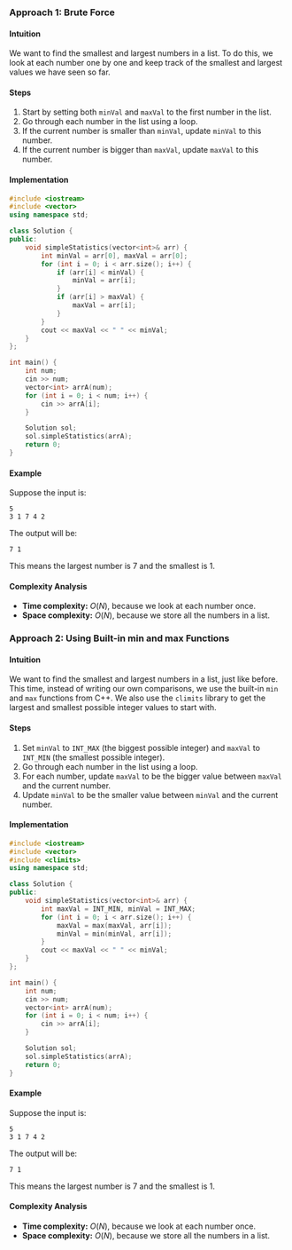 ### Approach 1: Brute Force

#### Intuition

We want to find the smallest and largest numbers in a list. To do this, we look
at each number one by one and keep track of the smallest and largest values we
have seen so far.

#### Steps

1. Start by setting both `minVal` and `maxVal` to the first number in the list.
2. Go through each number in the list using a loop.
3. If the current number is smaller than `minVal`, update `minVal` to this
   number.
4. If the current number is bigger than `maxVal`, update `maxVal` to this
   number.

#### Implementation

```cpp
#include <iostream>
#include <vector>
using namespace std;

class Solution {
public:
    void simpleStatistics(vector<int>& arr) {
        int minVal = arr[0], maxVal = arr[0];
        for (int i = 0; i < arr.size(); i++) {
            if (arr[i] < minVal) {
                minVal = arr[i];
            }
            if (arr[i] > maxVal) {
                maxVal = arr[i];
            }
        }
        cout << maxVal << " " << minVal;
    }
};

int main() {
    int num;
    cin >> num;
    vector<int> arrA(num);
    for (int i = 0; i < num; i++) {
        cin >> arrA[i];
    }

    Solution sol;
    sol.simpleStatistics(arrA);
    return 0;
}
```

#### Example

Suppose the input is:

```
5
3 1 7 4 2
```

The output will be:

```
7 1
```

This means the largest number is 7 and the smallest is 1.

#### Complexity Analysis

- **Time complexity:** $O(N)$, because we look at each number once.
- **Space complexity:** $O(N)$, because we store all the numbers in a list.

### Approach 2: Using Built-in min and max Functions

#### Intuition

We want to find the smallest and largest numbers in a list, just like before. This time, instead of writing our own comparisons, we use the built-in `min` and `max` functions from C++. We also use the `climits` library to get the largest and smallest possible integer values to start with.

#### Steps

1. Set `minVal` to `INT_MAX` (the biggest possible integer) and `maxVal` to `INT_MIN` (the smallest possible integer).
2. Go through each number in the list using a loop.
3. For each number, update `maxVal` to be the bigger value between `maxVal` and the current number.
4. Update `minVal` to be the smaller value between `minVal` and the current number.

#### Implementation

```cpp
#include <iostream>
#include <vector>
#include <climits>
using namespace std;

class Solution {
public:
    void simpleStatistics(vector<int>& arr) {
        int maxVal = INT_MIN, minVal = INT_MAX;
        for (int i = 0; i < arr.size(); i++) {
            maxVal = max(maxVal, arr[i]);
            minVal = min(minVal, arr[i]);
        }
        cout << maxVal << " " << minVal;
    }
};

int main() {
    int num;
    cin >> num;
    vector<int> arrA(num);
    for (int i = 0; i < num; i++) {
        cin >> arrA[i];
    }

    Solution sol;
    sol.simpleStatistics(arrA);
    return 0;
}
```

#### Example

Suppose the input is:

```
5
3 1 7 4 2
```

The output will be:

```
7 1
```

This means the largest number is 7 and the smallest is 1.

#### Complexity Analysis

- **Time complexity:** $O(N)$, because we look at each number once.
- **Space complexity:** $O(N)$, because we store all the numbers in a list.

